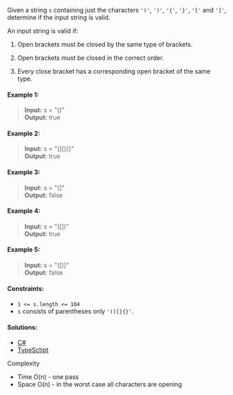 Given a string `s` containing just the characters `'('`, `')'`, `'{'`, `'}'`, `'['` and `']'`, determine if the input string is valid.

An input string is valid if:

1. Open brackets must be closed by the same type of brackets.

2. Open brackets must be closed in the correct order.

3. Every close bracket has a corresponding open bracket of the same type.

#### Example 1:

> **Input:** s = "()"  
> **Output:** true

#### Example 2:

> **Input:** s = "()[]{}"  
> **Output:** true

#### Example 3:

> **Input:** s = "(]"  
> **Output:** false

#### Example 4:

> **Input:** s = "([])"  
> **Output:** true

#### Example 5:

> **Input:** s = "([)]"  
> **Output:** false

#### Constraints:

- `1 <= s.length <= 104`
- `s` consists of parentheses only `'()[]{}'`.

 #### Solutions:

 - [C#](/stack/valid-parentheses/valid-parentheses.cs)
 - [TypeSctipt](/stack/valid-parentheses/valid-parentheses.ts)

Complexity
- Time O(n) - one pass
- Space O(n) - in the worst case all characters are opening